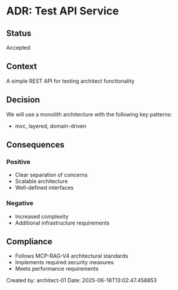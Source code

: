 # ADR: Test API Service

## Status
Accepted

## Context
A simple REST API for testing architect functionality

## Decision
We will use a monolith architecture with the following key patterns:
- mvc, layered, domain-driven

## Consequences
### Positive
- Clear separation of concerns
- Scalable architecture
- Well-defined interfaces

### Negative
- Increased complexity
- Additional infrastructure requirements

## Compliance
- Follows MCP-RAG-V4 architectural standards
- Implements required security measures
- Meets performance requirements

Created by: architect-01
Date: 2025-06-18T13:02:47.458853

